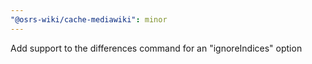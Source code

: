 ```yaml
---
"@osrs-wiki/cache-mediawiki": minor
---
```


Add support to the differences command for an "ignoreIndices" option
